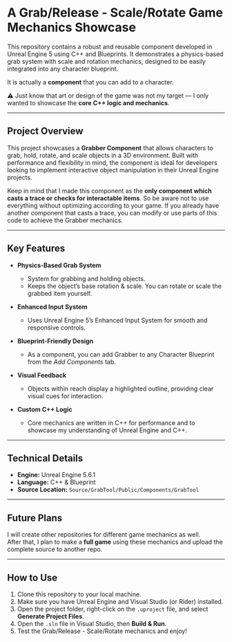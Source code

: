 # A Grab/Release - Scale/Rotate Game Mechanics Showcase

This repository contains a robust and reusable component developed in Unreal Engine 5 using C++ and Blueprints. It demonstrates a physics-based grab system with scale and rotation mechanics, designed to be easily integrated into any character blueprint.

It is actually a **component** that you can add to a character.

⚠️ Just know that art or design of the game was not my target — I only wanted to showcase the **core C++ logic and mechanics**.

---

## Project Overview
This project showcases a **Grabber Component** that allows characters to grab, hold, rotate, and scale objects in a 3D environment. Built with performance and flexibility in mind, the component is ideal for developers looking to implement interactive object manipulation in their Unreal Engine projects.  

Keep in mind that I made this component as the **only component which casts a trace or checks for interactable items**. So be aware not to use everything without optimizing according to your game. If you already have another component that casts a trace, you can modify or use parts of this code to achieve the Grabber mechanics.

---

## Key Features
- **Physics-Based Grab System**
  - System for grabbing and holding objects.
  - Keeps the object’s base rotation & scale. You can rotate or scale the grabbed item yourself.

- **Enhanced Input System**
  - Uses Unreal Engine 5’s Enhanced Input System for smooth and responsive controls.

- **Blueprint-Friendly Design**
  - As a component, you can add Grabber to any Character Blueprint from the *Add Components* tab.

- **Visual Feedback**
  - Objects within reach display a highlighted outline, providing clear visual cues for interaction.

- **Custom C++ Logic**
  - Core mechanics are written in C++ for performance and to showcase my understanding of Unreal Engine and C++.

---

## Technical Details
- **Engine:** Unreal Engine 5.6.1  
- **Language:** C++ & Blueprint  
- **Source Location:** `Source/GrabTool/Public/Components/GrabTool`

---

## Future Plans
I will create other repositories for different game mechanics as well.  
After that, I plan to make a **full game** using these mechanics and upload the complete source to another repo.

---

## How to Use
1. Clone this repository to your local machine.  
2. Make sure you have Unreal Engine and Visual Studio (or Rider) installed.  
3. Open the project folder, right-click on the `.uproject` file, and select **Generate Project Files**.  
4. Open the `.sln` file in Visual Studio, then **Build & Run**.  
5. Test the Grab/Release - Scale/Rotate mechanics and enjoy!  
